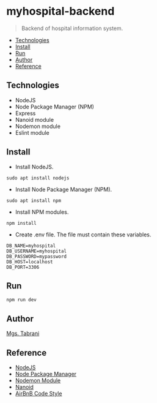 # myhospital-backend
> Backend of hospital information system.

 - [Technologies](#Technologies)
 - [Install](#Install)
 - [Run](#Run)
 - [Author](#Author)
 - [Reference](#Reference)

## Technologies
- NodeJS
- Node Package Manager (NPM)
- Express
- Nanoid module
- Nodemon module
- Eslint module

## Install
- Install NodeJS.
```shell
sudo apt install nodejs
```
- Install Node Package Manager (NPM).
```shell
sudo apt install npm
```
- Install NPM modules.
```shell
npm install
```
- Create .env file. The file must contain these variables.
```
DB_NAME=myhospital
DB_USERNAME=myhospital
DB_PASSWORD=mypassword
DB_HOST=localhost
DB_PORT=3306
```

## Run
```
npm run dev
```

## Author
[Mgs. Tabrani](https://github.com/mgstabrani)

## Reference
- [NodeJS](https://nodejs.org/en/)
- [Node Package Manager](https://www.npmjs.com/)
- [Nodemon Module](https://www.npmjs.com/package/nodemon)
- [Nanoid](https://www.npmjs.com/package/nanoid)
- [AirBnB Code Style](https://github.com/airbnb/javascript)